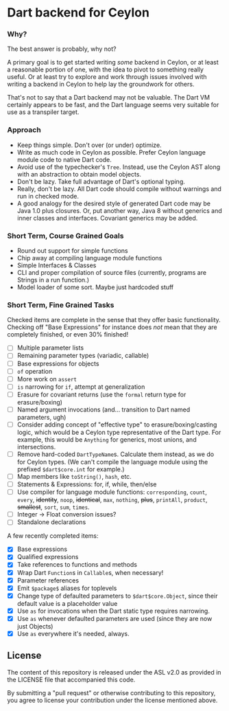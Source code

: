 # Dart backend for Ceylon

### Why?

The best answer is probably, why not?

A primary goal is to get started writing *some* backend in Ceylon, or at least
a reasonable portion of one, with the idea to pivot to something really useful.
Or at least try to explore and work through issues involved with writing a
backend in Ceylon to help lay the groundwork for others.

That's not to say that a Dart backend may not be valuable. The Dart VM
certainly appears to be fast, and the Dart language seems very suitable for use
as a transpiler target.

### Approach

- Keep things simple. Don't over (or under) optimize.
- Write as much code in Ceylon as possible. Prefer Ceylon language module code
  to native Dart code.
- Avoid use of the typechecker's `Tree`. Instead, use the Ceylon AST along with
  an abstraction to obtain model objects.
- Don't be lazy. Take full advantage of Dart's optional typing.
- Really, don't be lazy. All Dart code should compile without warnings and run
  in checked mode.
- A good analogy for the desired style of generated Dart code may be Java 1.0
  plus closures. Or, put another way, Java 8 without generics and inner classes
  and interfaces. Covariant generics may be added.

### Short Term, Course Grained Goals

- Round out support for simple functions
- Chip away at compiling language module functions
- Simple Interfaces & Classes
- CLI and proper compilation of source files (currently, programs are Strings
  in a run function.)
- Model loader of some sort. Maybe just hardcoded stuff

### Short Term, Fine Grained Tasks

Checked items are complete in the sense that they offer basic functionality.
Checking off "Base Expressions" for instance does *not* mean that they are
completely finished, or even 30% finished!

- [ ] Multiple parameter lists
- [ ] Remaining parameter types (variadic, callable)
- [ ] Base expressions for objects
- [ ] `of` operation
- [ ] More work on `assert`
- [ ] `is` narrowing for `if`, attempt at generalization
- [ ] Erasure for covariant returns (use the `formal` return type for erasure/boxing)
- [ ] Named argument invocations (and... transition to Dart named parameters, ugh)
- [ ] Consider adding concept of "effective type" to erasure/boxing/casting logic,
  which would be a Ceylon type representative of the Dart type. For example,
  this would be `Anything` for generics, most unions, and intersections.
- [ ] Remove hard-coded `DartTypeName`s. Calculate them instead, as we do for
  Ceylon types. (We can't compile the language module using the prefixed
  `$dart$core.int` for example.)
- [ ] Map members like `toString()`, `hash`, etc.
- [ ] Statements & Expressions: for, if, while, then/else
- [ ] Use compiler for language module functions: `corresponding`, `count`,
  `every`, ~~identity~~, `noop`, ~~identical~~, `max`, `nothing`, ~~plus~~,
  `printAll`, `product`, ~~smallest~~, `sort`, `sum`, `times`.
- [ ] Integer -> Float conversion issues?
- [ ] Standalone declarations

A few recently completed items:

- [x] Base expressions
- [x] Qualified expressions
- [x] Take references to functions and methods
- [x] Wrap Dart `Function`s in `Callable`s, when necessary!
- [x] Parameter references
- [x] Emit `$package$` aliases for toplevels
- [x] Change type of defaulted parameters to `$dart$core.Object`, since their
  default value is a placeholder value
- [x] Use `as` for invocations when the Dart static type requires narrowing.
- [x] Use `as` whenever defaulted parameters are used (since they are now just Objects)
- [x] Use `as` everywhere it's needed, always.

## License

The content of this repository is released under the ASL v2.0 as provided in
the LICENSE file that accompanied this code.

By submitting a "pull request" or otherwise contributing to this repository,
you agree to license your contribution under the license mentioned above.
